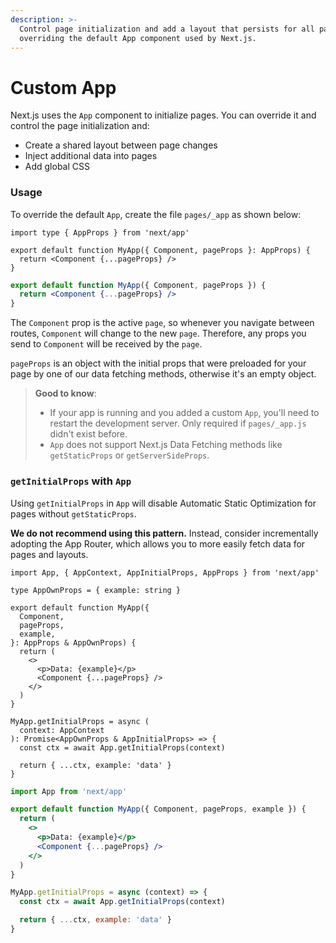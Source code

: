 ```yaml
---
description: >-
  Control page initialization and add a layout that persists for all pages by
  overriding the default App component used by Next.js.
---
```


# Custom App

Next.js uses the `App` component to initialize pages. You can override it and control the page initialization and:

* Create a shared layout between page changes
* Inject additional data into pages
* Add global CSS

### Usage

To override the default `App`, create the file `pages/_app` as shown below:

```tsx
import type { AppProps } from 'next/app'

export default function MyApp({ Component, pageProps }: AppProps) {
  return <Component {...pageProps} />
}
```

```jsx
export default function MyApp({ Component, pageProps }) {
  return <Component {...pageProps} />
}
```

The `Component` prop is the active `page`, so whenever you navigate between routes, `Component` will change to the new `page`. Therefore, any props you send to `Component` will be received by the `page`.

`pageProps` is an object with the initial props that were preloaded for your page by one of our data fetching methods, otherwise it's an empty object.

> **Good to know**:
>
> * If your app is running and you added a custom `App`, you'll need to restart the development server. Only required if `pages/_app.js` didn't exist before.
> * `App` does not support Next.js Data Fetching methods like `getStaticProps` or `getServerSideProps`.

### `getInitialProps` with `App`

Using `getInitialProps` in `App` will disable Automatic Static Optimization for pages without `getStaticProps`.

**We do not recommend using this pattern.** Instead, consider incrementally adopting the App Router, which allows you to more easily fetch data for pages and layouts.

```tsx
import App, { AppContext, AppInitialProps, AppProps } from 'next/app'

type AppOwnProps = { example: string }

export default function MyApp({
  Component,
  pageProps,
  example,
}: AppProps & AppOwnProps) {
  return (
    <>
      <p>Data: {example}</p>
      <Component {...pageProps} />
    </>
  )
}

MyApp.getInitialProps = async (
  context: AppContext
): Promise<AppOwnProps & AppInitialProps> => {
  const ctx = await App.getInitialProps(context)

  return { ...ctx, example: 'data' }
}
```

```jsx
import App from 'next/app'

export default function MyApp({ Component, pageProps, example }) {
  return (
    <>
      <p>Data: {example}</p>
      <Component {...pageProps} />
    </>
  )
}

MyApp.getInitialProps = async (context) => {
  const ctx = await App.getInitialProps(context)

  return { ...ctx, example: 'data' }
}
```
